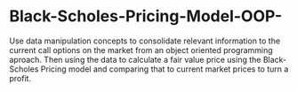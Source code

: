 # Black-Scholes-Pricing-Model-OOP-
Use data manipulation concepts to consolidate relevant information to the current call options on the market from an object oriented programming aproach. Then using the data to calculate a fair value price using the Black-Scholes Pricing model and comparing that to current market prices to turn a profit.
